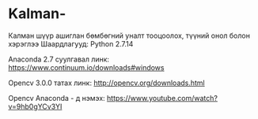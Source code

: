 # Kalman-
Калман шүүр ашиглан бөмбөгний уналт тооцоолох, түүний онол болон хэрэглээ
Шаардлагууд:
Python 2.7.14

Anaconda 2.7 суулгавал линк: https://www.continuum.io/downloads#windows

Opencv 3.0.0 татах линк: http://opencv.org/downloads.html

Opencv Anaconda - д нэмэх: https://www.youtube.com/watch?v=9hb0gYCv3YI

